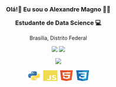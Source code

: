 
<h3 align='center'>
Olá!👋 Eu sou o Alexandre Magno 👨‍💻

        
Estudante de Data Science 💻
</h3>

<p align="center">
    Brasília, Distrito Federal </p>
 <p align='center'>
<a href= "https://www.linkedin.com/in/alexandre-magno-galieta-de-oliveira-ba3b1264/" target="_blank"><img src="https://img.shields.io/badge/-LinkedIn-%230077B5?style=for-the-badge&logo=linkedin&logoColor=white" target="_blank"></a> 
<a href = "mailto:alexandre.galieta@gmail.com"><img src="https://img.shields.io/badge/Gmail-D14836?style=for-the-badge&logo=gmail&logoColor=white"></a>
</p>
<p align='center'>
<img height="180em" src="https://github-readme-stats.vercel.app/api?username=alexandre-magno-oliveira&show_icons=true&theme=dracula&include_all_commits=true&count_private=true"/>
<a href="https://beacons.ai.com/alexandre-magno-oliveira">
    </p>

   
</div>
   
<div align="center">
<a href = "https://img.shields.io/badge/dev.to-0A0A0A?style=for-the-badge&logo=dev.to&logoColor=white"><a/>

<img align="center" height="30" width="40" src="https://raw.githubusercontent.com/devicons/devicon/master/icons/python/python-original.svg"> 
<img align="center" height="30" width="40" src="https://raw.githubusercontent.com/devicons/devicon/master/icons/javascript/javascript-plain.svg">  
<img align="center" height="30" width="40" src="https://raw.githubusercontent.com/devicons/devicon/master/icons/html5/html5-original.svg">
<img align="center" height="30" width="40" src="https://raw.githubusercontent.com/devicons/devicon/master/icons/css3/css3-original.svg">
</div>
